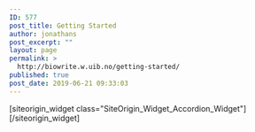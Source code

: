 ```yaml
---
ID: 577
post_title: Getting Started
author: jonathans
post_excerpt: ""
layout: page
permalink: >
  http://biowrite.w.uib.no/getting-started/
published: true
post_date: 2019-06-21 09:33:03
---
```

<div id="pl-577" class="panel-layout"><div id="pg-577-0" class="panel-grid panel-no-style"><div id="pgc-577-0-0" class="panel-grid-cell" data-weight="1"><div id="panel-577-0-0-0" class="so-panel widget widget_sow-accordion panel-first-child panel-last-child" data-index="0" data-style="{&quot;background_image_attachment&quot;:false,&quot;background_display&quot;:&quot;tile&quot;,&quot;animation_event&quot;:&quot;enter&quot;,&quot;animation_screen_offset&quot;:&quot;0&quot;,&quot;animation_duration&quot;:&quot;1&quot;,&quot;animation_repeat&quot;:&quot;&quot;,&quot;animation_hide&quot;:true,&quot;animation_state_end&quot;:&quot;visible&quot;,&quot;animation_delay&quot;:&quot;0&quot;,&quot;animation_debounce&quot;:&quot;0.1&quot;}">[siteorigin_widget class="SiteOrigin_Widget_Accordion_Widget"][/siteorigin_widget]</div></div></div></div>